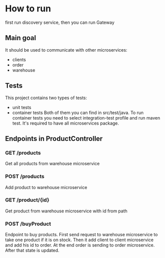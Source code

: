 # How to run
first run discovery service, then you can run Gateway
## Main goal
It should be used to communicate with other microservices:
- clients
- order
- warehouse
## Tests
This project contains two types of tests:
- unit tests
- container tests
Both of them you can find in src/test/java. To run container tests 
you need to select integration-test profile and run maven test. It's required to
have all microservices package.
## Endpoints in ProductController
### GET /products
Get all products from warehouse microservice
### POST /products
Add product to warehouse microservice
### GET /product/{id}
Get product from warehouse microservice with id from path
### POST /buyProduct
Endpoint to buy products. 
First send request to warehouse microservice to take one product if it is on stock.
Then it add client to client microservice and add his id to order.
At the end order is sending to order microservice. After that state is updated.

 
